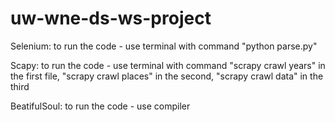 # uw-wne-ds-ws-project

Selenium:
to run the code - use terminal with command "python parse.py"

Scapy:
to run the code - use terminal with command "scrapy crawl years" in the first file,
"scrapy crawl places" in the second, "scrapy crawl data" in the third

BeatifulSoul:
to run the code - use compiler 
